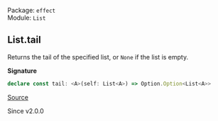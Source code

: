Package: `effect`<br />
Module: `List`<br />

## List.tail

Returns the tail of the specified list, or `None` if the list is empty.

**Signature**

```ts
declare const tail: <A>(self: List<A>) => Option.Option<List<A>>
```

[Source](https://github.com/Effect-TS/effect/tree/main/packages/effect/src/List.ts#L896)

Since v2.0.0